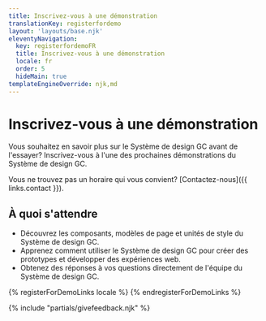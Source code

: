 ```yaml
---
title: Inscrivez-vous à une démonstration
translationKey: registerfordemo
layout: 'layouts/base.njk'
eleventyNavigation:
  key: registerfordemoFR
  title: Inscrivez-vous à une démonstration
  locale: fr
  order: 5
  hideMain: true
templateEngineOverride: njk,md
---
```


# Inscrivez-vous à une démonstration

Vous souhaitez en savoir plus sur le Système de design GC avant de l'essayer? Inscrivez-vous à l'une des prochaines démonstrations du Système de design GC.

Vous ne trouvez pas un horaire qui vous convient? [Contactez-nous]({{ links.contact }}).

## À quoi s'attendre

- Découvrez les composants, modèles de page et unités de style du Système de design GC.
- Apprenez comment utiliser le Système de design GC pour créer des prototypes et développer des expériences web.
- Obtenez des réponses à vos questions directement de l'équipe du Système de design GC.

<div>
{% registerForDemoLinks locale %}
{% endregisterForDemoLinks %}
</div>

{% include "partials/givefeedback.njk" %}